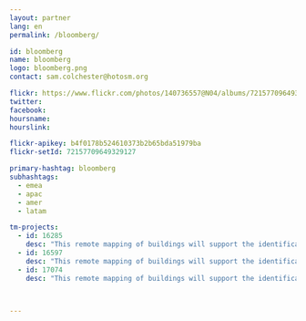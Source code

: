 ```yaml
---
layout: partner
lang: en
permalink: /bloomberg/

id: bloomberg
name: bloomberg
logo: bloomberg.png
contact: sam.colchester@hotosm.org

flickr: https://www.flickr.com/photos/140736557@N04/albums/72157709649329127
twitter: 
facebook: 
hoursname:
hourslink:

flickr-apikey: b4f0178b524610373b2b65bda51979ba
flickr-setId: 72157709649329127

primary-hashtag: bloomberg
subhashtags:
  - emea
  - apac
  - amer
  - latam

tm-projects:
  - id: 16285
    desc: "This remote mapping of buildings will support the identification and characterization of settlements, as well as the implementation of planned activities and largely the generation of data for humanitarian activities."
  - id: 16597
    desc: "This remote mapping of buildings will support the identification and characterization of settlements, as well as the implementation of planned activities and largely the generation of data for humanitarian activities."
  - id: 17074
    desc: "This remote mapping of buildings will support the identification and characterization of settlements, as well as the implementation of planned activities and largely the generation of data for humanitarian activities."
    


---
```


